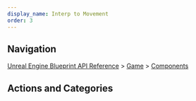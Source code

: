 ```yaml
---
display_name: Interp to Movement
order: 3
---
```

## Navigation

[Unreal Engine Blueprint API Reference](https://dev.epicgames.com/documentation/en-us/unreal-engine/BlueprintAPI) > [Game](https://dev.epicgames.com/documentation/en-us/unreal-engine/BlueprintAPI/Game) > [Components](https://dev.epicgames.com/documentation/en-us/unreal-engine/BlueprintAPI/Game/Components)

## Actions and Categories
